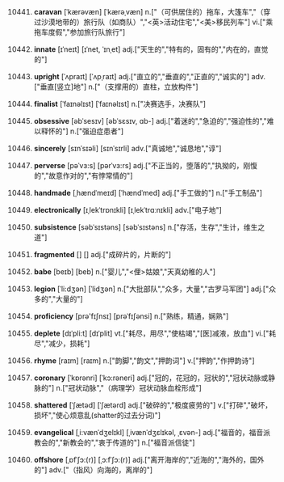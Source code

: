 10441. **caravan**
[ˈkærəvæn]  [ˈkærəˌvæn]
n.["（可供居住的）拖车，大篷车","（穿过沙漠地带的）旅行队（如商队）","<英>活动住宅","<美>移民列车"]  vi.["乘拖车度假","参加旅行队旅行"]  

10442. **innate**
[ɪˈneɪt]  [ɪˈnet, ˈɪnˌet]
adj.["天生的","特有的，固有的","内在的，直觉的"]  

10443. **upright**
[ˈʌpraɪt]  [ˈʌpˌraɪt]
adj.["直立的","垂直的","正直的","诚实的"]  adv.["垂直[竖立]地"]  n.["（支撑用的）直柱，立放构件"]  

10444. **finalist**
[ˈfaɪnəlɪst]  [ˈfaɪnəlɪst]
n.["决赛选手，决赛队"]  

10445. **obsessive**
[əbˈsesɪv]  [əbˈsɛsɪv, ɑb-]
adj.["着迷的","急迫的","强迫性的","难以释怀的"]  n.["强迫症患者"]  

10446. **sincerely**
[sɪnˈsɪəli]  [sɪnˈsɪrli]
adv.["真诚地","诚恳地","谆"]  

10447. **perverse**
[pəˈvɜ:s]  [pərˈvɜ:rs]
adj.["不正当的，堕落的","执拗的，刚愎的","故意作对的","有悖常情的"]  

10448. **handmade**
[ˌhændˈmeɪd]  [ˈhændˈmed]
adj.["手工做的"]  n.["手工制品"]  

10449. **electronically**
[ɪˌlekˈtrɒnɪkli]  [ɪˌlekˈtrɑːnɪkli]
adv.["电子地"]  

10450. **subsistence**
[səbˈsɪstəns]  [səbˈsɪstəns]
n.["存活，生存","生计，维生之道"]  

10451. **fragmented**
[]  []
adj.["成碎片的，片断的"]  

10452. **babe**
[beɪb]  [beb]
n.["婴儿","<俚>姑娘","天真幼稚的人"]  

10453. **legion**
[ˈli:dʒən]  [ˈlidʒən]
n.["大批部队","众多，大量","古罗马军团"]  adj.["众多的","大量的"]  

10454. **proficiency**
[prə'fɪʃnsɪ]  [prəˈfɪʃənsi]
n.["熟练，精通，娴熟"]  

10455. **deplete**
[dɪˈpli:t]  [dɪˈplit]
vt.["耗尽，用尽","使枯竭","[医]减液，放血"]  vi.["耗尽","减少，损耗"]  

10456. **rhyme**
[raɪm]  [raɪm]
n.["韵脚","韵文","押韵词"]  v.["押韵","作押韵诗"]  

10457. **coronary**
[ˈkɒrənri]  [ˈkɔ:rəneri]
adj.["冠的，花冠的，冠状的","冠状动脉或静脉的"]  n.["冠状动脉","（病理学）冠状动脉血栓形成"]  

10458. **shattered**
[ˈʃætəd]  [ˈʃætərd]
adj.["破碎的","极度疲劳的"]  v.["打碎","破坏，损坏","使心烦意乱(shatter的过去分词)"]  

10459. **evangelical**
[ˌi:vænˈdʒelɪkl]  [ˌivænˈdʒɛlɪkəl, ˌɛvən-]
adj.["福音的，福音派教会的","新教会的","衷于传道的"]  n.["福音派信徒"]  

10460. **offshore**
[ˌɒfˈʃɔ:(r)]  [ˌɔ:fˈʃɔ:(r)]
adj.["离开海岸的","近海的","海外的，国外的"]  adv.["（指风）向海的，离岸的"]  

